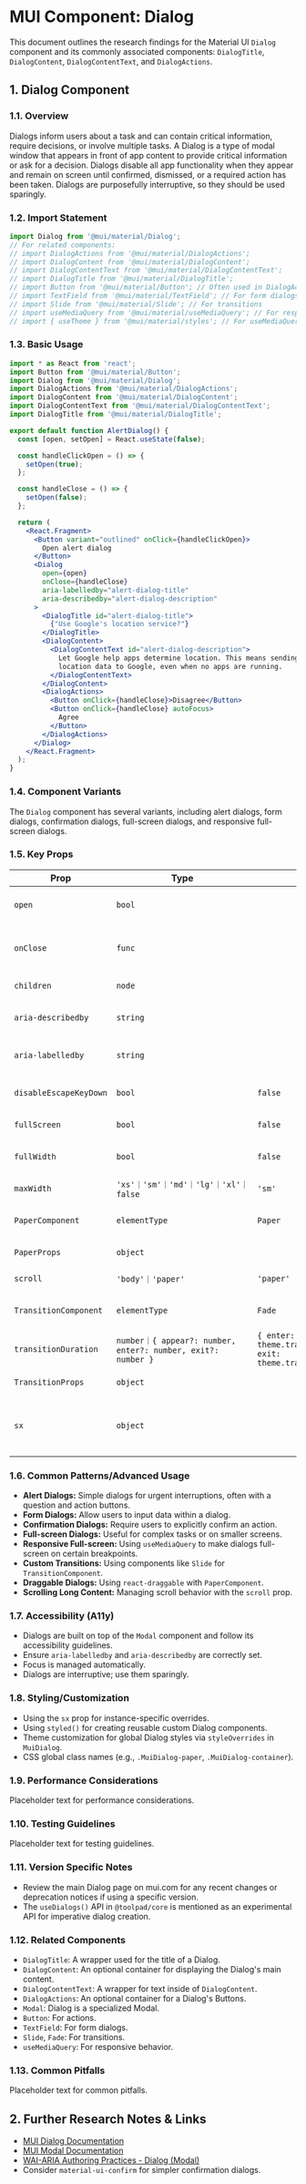 # MUI Component: Dialog

This document outlines the research findings for the Material UI `Dialog` component and its commonly associated components: `DialogTitle`, `DialogContent`, `DialogContentText`, and `DialogActions`.

## 1. Dialog Component

### 1.1. Overview
Dialogs inform users about a task and can contain critical information, require decisions, or involve multiple tasks. A Dialog is a type of modal window that appears in front of app content to provide critical information or ask for a decision. Dialogs disable all app functionality when they appear and remain on screen until confirmed, dismissed, or a required action has been taken. Dialogs are purposefully interruptive, so they should be used sparingly.

### 1.2. Import Statement
```jsx
import Dialog from '@mui/material/Dialog';
// For related components:
// import DialogActions from '@mui/material/DialogActions';
// import DialogContent from '@mui/material/DialogContent';
// import DialogContentText from '@mui/material/DialogContentText';
// import DialogTitle from '@mui/material/DialogTitle';
// import Button from '@mui/material/Button'; // Often used in DialogActions
// import TextField from '@mui/material/TextField'; // For form dialogs
// import Slide from '@mui/material/Slide'; // For transitions
// import useMediaQuery from '@mui/material/useMediaQuery'; // For responsive full-screen
// import { useTheme } from '@mui/material/styles'; // For useMediaQuery
```

### 1.3. Basic Usage
```jsx
import * as React from 'react';
import Button from '@mui/material/Button';
import Dialog from '@mui/material/Dialog';
import DialogActions from '@mui/material/DialogActions';
import DialogContent from '@mui/material/DialogContent';
import DialogContentText from '@mui/material/DialogContentText';
import DialogTitle from '@mui/material/DialogTitle';

export default function AlertDialog() {
  const [open, setOpen] = React.useState(false);

  const handleClickOpen = () => {
    setOpen(true);
  };

  const handleClose = () => {
    setOpen(false);
  };

  return (
    <React.Fragment>
      <Button variant="outlined" onClick={handleClickOpen}>
        Open alert dialog
      </Button>
      <Dialog
        open={open}
        onClose={handleClose}
        aria-labelledby="alert-dialog-title"
        aria-describedby="alert-dialog-description"
      >
        <DialogTitle id="alert-dialog-title">
          {"Use Google's location service?"}
        </DialogTitle>
        <DialogContent>
          <DialogContentText id="alert-dialog-description">
            Let Google help apps determine location. This means sending anonymous
            location data to Google, even when no apps are running.
          </DialogContentText>
        </DialogContent>
        <DialogActions>
          <Button onClick={handleClose}>Disagree</Button>
          <Button onClick={handleClose} autoFocus>
            Agree
          </Button>
        </DialogActions>
      </Dialog>
    </React.Fragment>
  );
}
```

### 1.4. Component Variants
The `Dialog` component has several variants, including alert dialogs, form dialogs, confirmation dialogs, full-screen dialogs, and responsive full-screen dialogs.

### 1.5. Key Props
| Prop | Type | Default | Required | Description |
|------|------|---------|----------|-------------|
| `open` | `bool` |  | Yes | If `true`, the component is shown. |
| `onClose` | `func` |  | No | Callback fired when the component requests to be closed. |
| `children` | `node` |  | No | The content of the dialog. |
| `aria-describedby` | `string` |  | No | The `id` of the element that describes the dialog. |
| `aria-labelledby` | `string` |  | No | The `id` of the element that labels the dialog. |
| `disableEscapeKeyDown` | `bool` | `false` | No | If `true`, hitting escape will not fire the `onClose` callback. |
| `fullScreen` | `bool` | `false` | No | If `true`, the dialog is full-screen. |
| `fullWidth` | `bool` | `false` | No | If `true`, the dialog stretches to `maxWidth`. |
| `maxWidth` | `'xs'｜'sm'｜'md'｜'lg'｜'xl'｜false` | `'sm'` | No | Determine the max-width of the dialog. |
| `PaperComponent` | `elementType` | `Paper` | No | The component used to render the "paper" element. |
| `PaperProps` | `object` |  | No | Props applied to the `PaperComponent`. |
| `scroll` | `'body'｜'paper'` | `'paper'` | No | Where the content scrolls. |
| `TransitionComponent` | `elementType` | `Fade` | No | The component used for the transition. |
| `transitionDuration` | `number｜{ appear?: number, enter?: number, exit?: number }` | `{ enter: theme.transitions.duration.enteringScreen, exit: theme.transitions.duration.leavingScreen }` | No | The duration for the transition, in milliseconds. |
| `TransitionProps` | `object` |  | No | Props applied to the `TransitionComponent`. |
| `sx` | `object` |  | No | The system prop that allows defining system overrides as well as additional CSS styles. |

### 1.6. Common Patterns/Advanced Usage
- **Alert Dialogs:** Simple dialogs for urgent interruptions, often with a question and action buttons.
- **Form Dialogs:** Allow users to input data within a dialog.
- **Confirmation Dialogs:** Require users to explicitly confirm an action.
- **Full-screen Dialogs:** Useful for complex tasks or on smaller screens.
- **Responsive Full-screen:** Using `useMediaQuery` to make dialogs full-screen on certain breakpoints.
- **Custom Transitions:** Using components like `Slide` for `TransitionComponent`.
- **Draggable Dialogs:** Using `react-draggable` with `PaperComponent`.
- **Scrolling Long Content:** Managing scroll behavior with the `scroll` prop.

### 1.7. Accessibility (A11y)
- Dialogs are built on top of the `Modal` component and follow its accessibility guidelines.
- Ensure `aria-labelledby` and `aria-describedby` are correctly set.
- Focus is managed automatically.
- Dialogs are interruptive; use them sparingly.

### 1.8. Styling/Customization
- Using the `sx` prop for instance-specific overrides.
- Using `styled()` for creating reusable custom Dialog components.
- Theme customization for global Dialog styles via `styleOverrides` in `MuiDialog`.
- CSS global class names (e.g., `.MuiDialog-paper`, `.MuiDialog-container`).

### 1.9. Performance Considerations
Placeholder text for performance considerations.

### 1.10. Testing Guidelines
Placeholder text for testing guidelines.

### 1.11. Version Specific Notes
- Review the main Dialog page on mui.com for any recent changes or deprecation notices if using a specific version.
- The `useDialogs()` API in `@toolpad/core` is mentioned as an experimental API for imperative dialog creation.

### 1.12. Related Components
- `DialogTitle`: A wrapper used for the title of a Dialog.
- `DialogContent`: An optional container for displaying the Dialog's main content.
- `DialogContentText`: A wrapper for text inside of `DialogContent`.
- `DialogActions`: An optional container for a Dialog's Buttons.
- `Modal`: Dialog is a specialized Modal.
- `Button`: For actions.
- `TextField`: For form dialogs.
- `Slide`, `Fade`: For transitions.
- `useMediaQuery`: For responsive behavior.

### 1.13. Common Pitfalls
Placeholder text for common pitfalls.

## 2. Further Research Notes & Links
- [MUI Dialog Documentation](https://mui.com/material-ui/react-dialog/)
- [MUI Modal Documentation](https://mui.com/material-ui/react-modal/)
- [WAI-ARIA Authoring Practices - Dialog (Modal)](https://www.w3.org/WAI/ARIA/apg/patterns/dialog-modal/)
- Consider `material-ui-confirm` for simpler confirmation dialogs.
